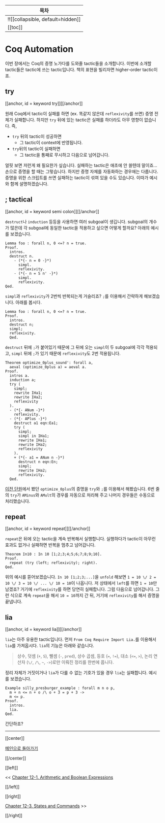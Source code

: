 | 목차 |
|-------------------|
|!![[collapsible, default=hidden]]  |
|[[toc]]|

# Coq Automation

이번 장에서는 Coq의 증명 노가다를 도와줄 tactic들을 소개합니다. 이번에 소개할 tactic들은 tactic에 쓰는 tactic입니다. 책의 표현을 빌리자면 higher-order tactic이죠.

## try

[[anchor, id = keyword try]][[/anchor]]

원래 Coq에서 tactic이 실패를 하면 (ex. 똑같지 않은데 `reflexivity`를 쓰면) 증명 전체가 실패합니다. 하지만 `try` 뒤에 있는 tactic은 실패를 하더라도 아무 영향이 없습니다. 즉,

- `try` 뒤의 tactic이 성공하면
  - 그 tactic이 context에 반영됩니다.
- `try`뒤의 tactic이 실패하면
  - 그 tactic을 통째로 무시하고 다음으로 넘어갑니다.

얼핏 보면 저런게 왜 필요한가 싶습니다. 실패하는 tactic은 애초에 안 쓸텐데 말이죠... 손으로 증명을 할 때는 그렇습니다. 하지만 증명 자체를 자동화하는 경우에는 다릅니다. 증명을 위한 스크립트를 쓰면 실패하는 tactic이 섞여 있을 수도 있습니다. 이따가 예시와 함께 설명하겠습니다.

## ; tactical

[[anchor, id = keyword semi colon]][[/anchor]]

`destruct`나 `induction` 등등을 사용하면 여러 subgoal이 생깁니다. subgoal의 개수가 많은데 각 subgoal에 동일한 tactic을 적용하고 싶으면 어떻게 할까요? 아래의 예시를 보겠습니다.

```haskell, line_num
Lemma foo : forall n, 0 <=? n = true.
Proof.
  intros.
  destruct n.
    - (*{- n = 0 -}*)
      simpl.
      reflexivity.
    - (*{- n = S n' -}*)
      simpl.
      reflexivity.
Qed.
```

`simpl`과 `reflexivity`가 2번씩 반복되는게 거슬리죠? `;`를 이용해서 간략하게 해보겠습니다. 아래를 봅시다.

```haskell, line_num
Lemma foo : forall n, 0 <=? n = true.
Proof.
  intros.
  destruct n;
  simpl;
  reflexivity.
  Qed.
```

`destruct` 뒤에 `;`가 붙어있기 때문에 그 뒤에 오는 `simpl`이 두 subgoal에 각각 적용되고, `simpl` 뒤에 `;`가 있기 때문에 `reflexivity`도 2번 적용됩니다.

```haskell, line_num
Theorem optimize_0plus_sound': forall a,
  aeval (optimize_0plus a) = aeval a.
Proof.
  intros a.
  induction a;
  try (
    simpl;
    rewrite IHa1;
    rewrite IHa2;
    reflexivity
  ).
  - (*{- ANum -}*)
    reflexivity.
  - (*{- APlus -}*)
    destruct a1 eqn:Ea1;
    try (
      simpl;
      simpl in IHa1;
      rewrite IHa1;
      rewrite IHa2;
      reflexivity
    ).
    + (*{- a1 = ANum n -}*)
      destruct n eqn:En;
      simpl;
      rewrite IHa2;
      reflexivity.
  Qed.
```

[이전 단원](Chap12-1.html#optimizations)에서 봤던 `optimize_0plus`의 증명을 `try`와 `;`를 이용해서 해봤습니다. 6번 줄의 `try`가 `AMinus`와 `AMult`의 경우를 자동으로 처리해 주고 나머지 경우들은 수동으로 처리했습니다.

## repeat

[[anchor, id = keyword repeat]][[/anchor]]

`repeat`은 뒤에 오는 tactic을 계속 반복해서 실행합니다. 실행하다가 tactic이 아무런 효과도 없거나 실패하면 반복을 멈추고 넘어갑니다.

```haskell, line_num
Theorem In10 : In 10 [1;2;3;4;5;6;7;8;9;10].
Proof.
  repeat (try (left; reflexivity); right).
Qed.
```

위의 예시를 뜯어보겠습니다. `In 10 [1;2;3;...]`을 `unfold` 해보면 `1 = 10 \/ 2 = 10 \/ 3 = 10 \/ ... \/ 10 = 10`이 나옵니다. 저 상태에서 `left`를 하면 `1 = 10`만 남겠죠? 거기에 `reflexivity`를 하면 당연히 실패합니다. 그럼 다음으로 넘어갑니다. 그런 식으로 계속 `repeat`을 해서 `10 = 10`까지 간 뒤, 거기에 `reflexivity`를 해서 증명을 끝냅니다.

## lia

[[anchor, id = keyword lia]][[/anchor]]

`lia`는 아주 유용한 tactic입니다. 먼저 `From Coq Require Import Lia.`를 이용해서 `lia`를 가져옵시다. `lia`의 기능은 아래와 같습니다.

> 상수, 덧셈 (`+`, `S`), 뺄셈 (`-`, `pred`), 상수 곱셈, 등호 (`=`, `!=`), 대소 (`<=`, `>`), 논리 연산자 (`\/`, `/\`, `~`, `->`)로만 이뤄진 정리를 한번에 풉니다.

정리 자체가 거짓이거나 `lia`가 다룰 수 없는 기호가 있을 경우 `lia`는 실패합니다. 예시를 보겠습니다.

```haskell, line_num
Example silly_presburger_example : forall m n o p,
  m + n <= n + o /\ o + 3 = p + 3 ->
  m <= p.
Proof.
  intros.
  lia.
Qed.
```

간단하죠?

---

[[center]]

[메인으로 돌아가기](index.html)

[[/center]]

[[left]]

<< [Chapter 12-1. Arithmetic and Boolean Expressions](Chap12-1.html)

[[/left]]

[[right]]

[Chapter 12-3. States and Commands](Chap12-3.html) >>

[[/right]]